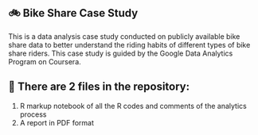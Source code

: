 ## 🚲 Bike Share Case Study
This is a data analysis case study conducted on publicly available bike share data to better understand the riding habits of different types of bike share riders. This case study is guided by the Google Data Analytics Program on Coursera.
## :page_facing_up: There are 2 files in the repository:
1. R markup notebook of all the R codes and comments of the analytics process
2. A report in PDF format
